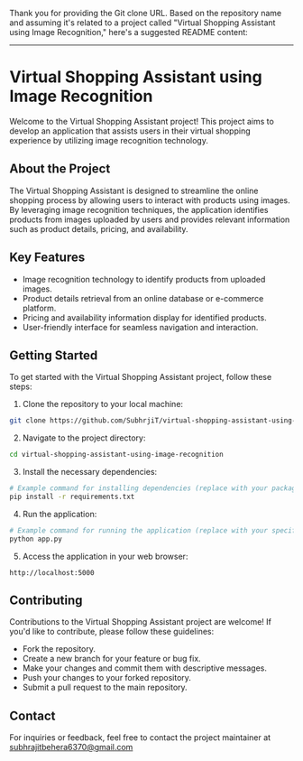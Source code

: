 Thank you for providing the Git clone URL. Based on the repository name and assuming it's related to a project called "Virtual Shopping Assistant using Image Recognition," here's a suggested README content:

---

# Virtual Shopping Assistant using Image Recognition

Welcome to the Virtual Shopping Assistant project! This project aims to develop an application that assists users in their virtual shopping experience by utilizing image recognition technology.

## About the Project

The Virtual Shopping Assistant is designed to streamline the online shopping process by allowing users to interact with products using images. By leveraging image recognition techniques, the application identifies products from images uploaded by users and provides relevant information such as product details, pricing, and availability.

## Key Features

- Image recognition technology to identify products from uploaded images.
- Product details retrieval from an online database or e-commerce platform.
- Pricing and availability information display for identified products.
- User-friendly interface for seamless navigation and interaction.

## Getting Started

To get started with the Virtual Shopping Assistant project, follow these steps:

1. Clone the repository to your local machine:

```bash
git clone https://github.com/SubhrjiT/virtual-shopping-assistant-using-image-recognition.git
```

2. Navigate to the project directory:

```bash
cd virtual-shopping-assistant-using-image-recognition
```

3. Install the necessary dependencies:

```bash
# Example command for installing dependencies (replace with your package manager or environment setup)
pip install -r requirements.txt
```

4. Run the application:

```bash
# Example command for running the application (replace with your specific setup)
python app.py
```

5. Access the application in your web browser:

```
http://localhost:5000
```

## Contributing

Contributions to the Virtual Shopping Assistant project are welcome! If you'd like to contribute, please follow these guidelines:

- Fork the repository.
- Create a new branch for your feature or bug fix.
- Make your changes and commit them with descriptive messages.
- Push your changes to your forked repository.
- Submit a pull request to the main repository.


## Contact

For inquiries or feedback, feel free to contact the project maintainer at subhrajitbehera6370@gmail.com
